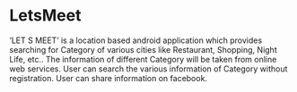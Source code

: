 # LetsMeet
‘LET S MEET’ is a location based android application which provides searching for Category of various cities like Restaurant, Shopping, Night Life, etc.. The information of different Category will be taken from online web services. User can search the various information of Category without registration. User can share information on facebook.
